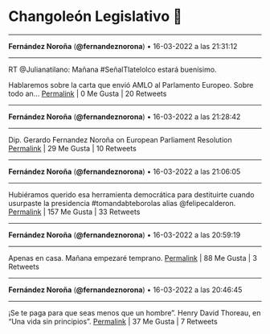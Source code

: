 # Changoleón Legislativo 🙈
*****
**Fernández Noroña** (**@fernandeznorona**) • 16-03-2022 a las 21:31:12
*****
RT @Julianatilano: Mañana #SeñalTlatelolco estará buenísimo.


Hablaremos sobre la carta que envió AMLO al Parlamento Europeo. Sobre todo an…
[Permalink](https://twitter.com/fernandeznorona/status/1504329483800752129) | 0 Me Gusta | 20 Retweets
*****
**Fernández Noroña** (**@fernandeznorona**) • 16-03-2022 a las 21:28:42
*****
Dip. Gerardo Fernandez Noroña on European Parliament Resolution
[Permalink](https://twitter.com/fernandeznorona/status/1504328854139199489) | 29 Me Gusta | 10 Retweets
*****
**Fernández Noroña** (**@fernandeznorona**) • 16-03-2022 a las 21:06:05
*****
Hubiéramos querido esa herramienta democrática para destituirte cuando usurpaste la presidencia #tomandabteborolas alias @felipecalderon.
[Permalink](https://twitter.com/fernandeznorona/status/1504323161361375232) | 157 Me Gusta | 33 Retweets
*****
**Fernández Noroña** (**@fernandeznorona**) • 16-03-2022 a las 20:59:19
*****
Apenas en casa. Mañana empezaré temprano.
[Permalink](https://twitter.com/fernandeznorona/status/1504321458952151046) | 88 Me Gusta | 3 Retweets
*****
**Fernández Noroña** (**@fernandeznorona**) • 16-03-2022 a las 20:46:45
*****
¡Se te paga para que seas menos que un hombre”. Henry David Thoreau, en “Una vida sin principios”.
[Permalink](https://twitter.com/fernandeznorona/status/1504318295570358275) | 37 Me Gusta | 7 Retweets